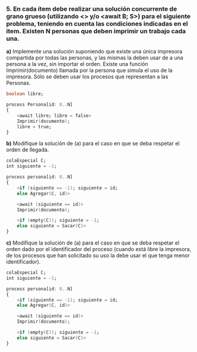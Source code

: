 ### 5. En cada ítem debe realizar una solución concurrente de grano grueso (utilizando <> y/o <await B; S>) para el siguiente problema, teniendo en cuenta las condiciones indicadas en el item. Existen N personas que deben imprimir un trabajo cada una.

<b>a)</b> Implemente una solución suponiendo que existe una única impresora compartida por todas las personas, y las mismas la deben usar de a una persona a la vez, sin importar el orden. Existe una función Imprimir(documento) llamada por la persona que simula el uso de la impresora. Sólo se deben usar los procesos que representan a las Personas.

```ada
boolean libre;

process Persona[id: 0..N]
{
    <await libre; libre = false>
    Imprimir(documento);
    libre = true;
}
```

<b>b)</b> Modifique la solución de (a) para el caso en que se deba respetar el orden de llegada.

```ada
colaEspecial C;
int siguiente = -1;

process persona[id: 0..N]
{
    <if (siguiente == -1); siguiente = id;
    else Agregar(C, id)>

    <await (siguiente == id)>
    Imprimir(documento);

    <if (empty(C)); siguiente = -1;
    else siguiente = Sacar(C)>
}
```

<b>c)</b> Modifique la solución de (a) para el caso en que se deba respetar el orden dado por el identificador del proceso (cuando está libre la impresora, de los procesos que han solicitado su uso la debe usar el que tenga menor identificador).

```ada
colaEspecial C;
int siguiente = -1;

process persona[id: 0..N]
{
    <if (siguiente == -1); siguiente = id;
    else Agregar(C, id)>

    <await (siguiente == id)>
    Imprimir(documento);

    <if (empty(C)); siguiente = -1;
    else siguiente = Sacar(C)>
}
```